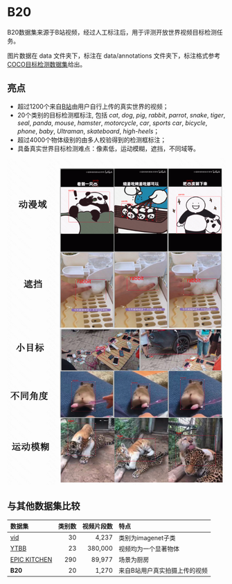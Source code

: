 # B20

B20数据集来源于B站视频，经过人工标注后，用于评测开放世界视频目标检测任务。

图片数据在 data 文件夹下，标注在 data/annotations 文件夹下，标注格式参考[COCO目标检测数据集](https://cocodataset.org/#format-data)给出。

## 亮点

+ 超过1200个来自[B站](https://www.bilibili.com/)由用户自行上传的真实世界的视频；
+ 20个类别的目标检测框标注, 包括 *cat*, *dog*, *pig*, *rabbit*, *parrot*, *snake*, *tiger*, *seal*, *panda*, *mouse*, *hamster*, *motorcycle*, *car*, *sports car*, *bicycle*, *phone*, *baby*, *Ultraman*, *skateboard*, *high-heels*；
+ 超过4000个物体级别的由多人校验得到的检测框标注；
+ 具备真实世界目标检测难点：像素低，运动模糊，遮挡，不同域等。

![examples](B20HARD.png)

## 与其他数据集比较

| 数据集         | 类别数  |  视频片段数 | 特点 |
| :--             | --:     | --:   |:--   |
| [vid](https://image-net.org/challenges/LSVRC/2017/#vid)          | 30  |  4,237|  类别为imagenet子类 |
| [YTBB](https://research.google.com/youtube-bb/explore.html)       | 23  | 380,000 |视频均为一个显著物体 |
| [EPIC KITCHEN](https://epic-kitchens.github.io/2022)  | 290     | 89,977 | 场景为厨房  |
| **B20** | 20   | 1,270 | 来自B站用户真实拍摄上传的视频 |





